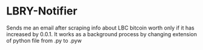 # LBRY-Notifier
Sends me an email after scraping info about LBC bitcoin worth only if it has increased by 0.0.1.
It works as a background process by changing extension of python file from .py to .pyw
